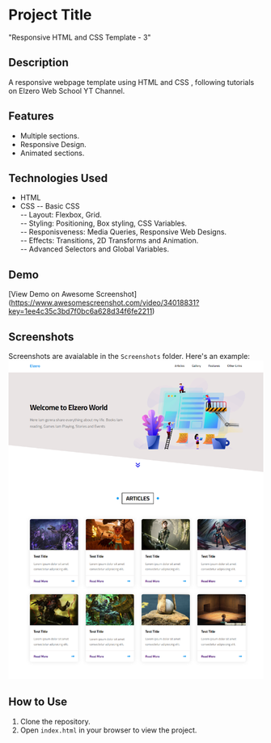 # Project Title				
  "Responsive HTML and CSS Template - 3"

## Description				
A responsive webpage template using HTML and CSS , following tutorials on Elzero Web School YT Channel.				
				
## Features				
- Multiple sections.			
- Responsive Design.
- Animated sections.
				
				
## Technologies Used				
- HTML				
- CSS 
 -- Basic CSS	
 -- Layout: Flexbox, Grid.		
 -- Styling: Positioning, Box styling, CSS Variables.					
 -- Responisveness: Media Queries, Responsive Web Designs.					
 -- Effects: Transitions, 2D Transforms and Animation.				
 -- Advanced Selectors and Global Variables.							
 				
				
## Demo 
[View Demo on Awesome Screenshot]
(https://www.awesomescreenshot.com/video/34018831?key=1ee4c35c3bd7f0bc6a628d34f6fe2211)
				
				
## Screenshots				
Screenshots are avaialable in the `Screenshots` folder.
Here's an example:
 ![Sample Screenshot](Screenshots/Template-Three-screenshot1.png)				
				
## How to Use				
1. Clone the repository.				
2. Open `index.html` in your browser to view the project.				
				
				
